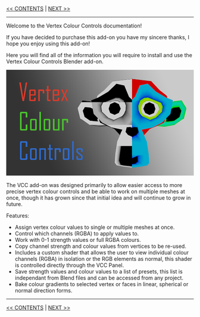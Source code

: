 [<< CONTENTS](Contents.md) | [NEXT >>](Installation-&-Upgrading.md)

***

Welcome to the Vertex Colour Controls documentation!

If you have decided to purchase this add-on you have my sincere thanks, I hope you enjoy using this add-on!

Here you will find all of the information you will require to install and use the Vertex Colour Controls Blender add-on.

![](https://github.com/Squeyed-Addons/VCC-Docs/blob/main/Media/Images/VCC%20Title%20Image.png?raw=true)

The VCC add-on was designed primarily to allow easier access to more precise vertex colour controls and be able to work on multiple meshes at once, though it has grown since that initial idea and will continue to grow in future.

Features:
* Assign vertex colour values to single or multiple meshes at once.
* Control which channels (RGBA) to apply values to.
* Work with 0-1 strength values or full RGBA colours.
* Copy channel strength and colour values from vertices to be re-used.
* Includes a custom shader that allows the user to view individual colour channels (RGBA) in isolation or the RGB elements as normal, this shader is controlled directly through the VCC Panel.
* Save strength values and colour values to a list of presets, this list is independant from Blend files and can be accessed from any project.
* Bake colour gradients to selected vertex or faces in linear, spherical or normal direction forms.

***

[<< CONTENTS](Contents.md) | [NEXT >>](Installation-&-Upgrading.md)